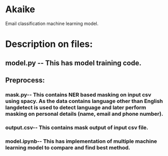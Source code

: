 # Akaike
Email classification machine learning model.



# Description on files:

## model.py -- This has model training code.


## Preprocess:

### mask.py-- This contains NER based masking on input csv using spacy. As the data contains language other than English langdetect is used to detect language and later perform masking on personal details (name, email and phone number).

### output.csv-- This contains mask output of input csv file.

### model.ipynb-- This has implementation of multiple machine learning model to compare and find best method.
